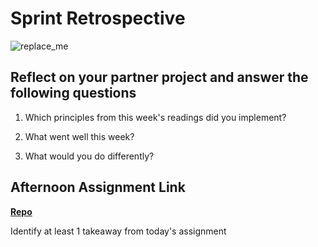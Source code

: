 # Sprint Retrospective

![replace_me](https://codeworks.blob.core.windows.net/public/assets/img/illustrations/placeholder.svg)

## Reflect on your partner project and answer the following questions

1. Which principles from this week's readings did you implement?

2. What went well this week?

3. What would you do differently?

## Afternoon Assignment Link

**[Repo](https://github.com/jsphbowers/<ASSIGNMENT_REPO>)**

Identify at least 1 takeaway from today's assignment

